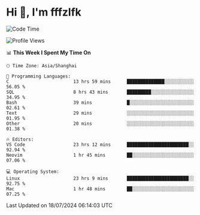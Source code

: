 # Hi 👋, I'm fffzlfk

<!--START_SECTION:waka-->
![Code Time](http://img.shields.io/badge/Code%20Time-787%20hrs%2056%20mins-blue)

![Profile Views](http://img.shields.io/badge/Profile%20Views-0-blue)

📊 **This Week I Spent My Time On** 

```text
🕑︎ Time Zone: Asia/Shanghai

💬 Programming Languages: 
C                        13 hrs 59 mins      ██████████████░░░░░░░░░░░   56.05 % 
SQL                      8 hrs 43 mins       █████████░░░░░░░░░░░░░░░░   34.95 % 
Bash                     39 mins             █░░░░░░░░░░░░░░░░░░░░░░░░   02.61 % 
Text                     29 mins             ░░░░░░░░░░░░░░░░░░░░░░░░░   01.95 % 
Other                    20 mins             ░░░░░░░░░░░░░░░░░░░░░░░░░   01.38 % 

🔥 Editors: 
VS Code                  23 hrs 12 mins      ███████████████████████░░   92.94 % 
Neovim                   1 hr 45 mins        ██░░░░░░░░░░░░░░░░░░░░░░░   07.06 % 

💻 Operating System: 
Linux                    23 hrs 9 mins       ███████████████████████░░   92.75 % 
Mac                      1 hr 48 mins        ██░░░░░░░░░░░░░░░░░░░░░░░   07.25 % 
```


 Last Updated on 18/07/2024 06:14:03 UTC
<!--END_SECTION:waka-->
